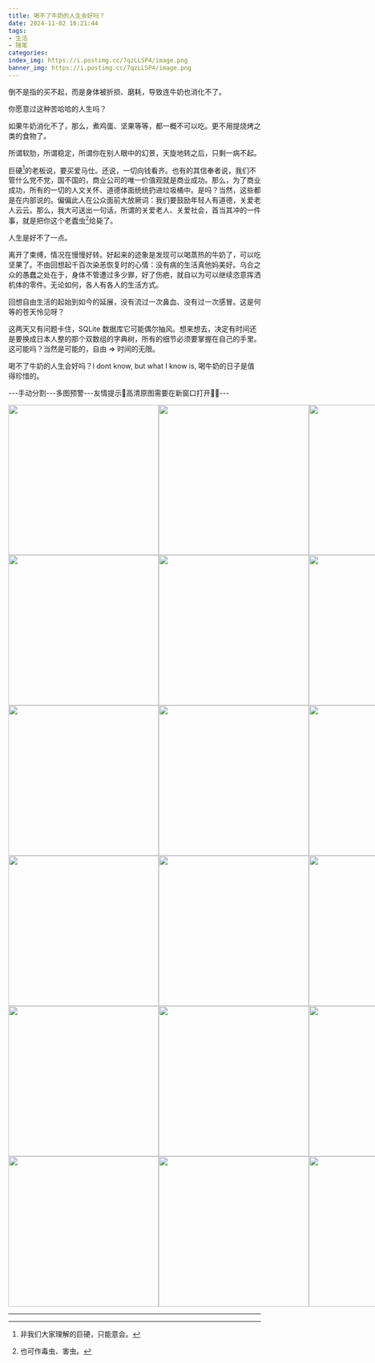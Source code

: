 ```yaml
---
title: 喝不了牛奶的人生会好吗？
date: 2024-11-02 16:21:44
tags:
- 生活
- 随笔
categories:
index_img: https://i.postimg.cc/7qzLLSP4/image.png
banner_img: https://i.postimg.cc/7qzLLSP4/image.png
---
```


倒不是指的买不起，而是身体被折损、磨耗，导致连牛奶也消化不了。

你愿意过这种苦哈哈的人生吗？

如果牛奶消化不了，那么，煮鸡蛋、坚果等等，都一概不可以吃。更不用提烧烤之类的食物了。

所谓软肋，所谓稳定，所谓你在别人眼中的幻景，天旋地转之后，只剩一病不起。

巨硬[^1]的老板说，要买爱马仕。还说，一切向钱看齐。也有的其信奉者说，我们不管什么党不党，国不国的，商业公司的唯一价值观就是商业成功。那么，为了商业成功，所有的一切的人文关怀、道德体面统统扔进垃圾桶中。是吗？当然，这些都是在内部说的。偏偏此人在公众面前大放厥词：我们要鼓励年轻人有道德，关爱老人云云。那么，我大可送出一句话，所谓的关爱老人、关爱社会，首当其冲的一件事，就是把你这个老蠹虫[^2]给毙了。

人生是好不了一点。

离开了束缚，情况在慢慢好转。好起来的迹象是发现可以喝蒸热的牛奶了，可以吃坚果了。不由回想起千百次染恙恢复时的心情：没有病的生活真他妈美好。乌合之众的愚蠢之处在于，身体不管遭过多少罪，好了伤疤，就自以为可以继续恣意挥洒机体的零件。无论如何，各人有各人的生活方式。

回想自由生活的起始到如今的延展，没有流过一次鼻血、没有过一次感冒。这是何等的苍天怜见呀？

这两天又有问题卡住，SQLite 数据库它可能偶尔抽风。想来想去，决定有时间还是要换成日本人整的那个双数组的字典树，所有的细节必须要掌握在自己的手里。这可能吗？当然是可能的，自由 => 时间的无限。

喝不了牛奶的人生会好吗？I dont know, but what I know is, 喝牛奶的日子是值得珍惜的。

---手动分割---多图预警---友情提示👻高清原图需要在新窗口打开🥴🍻---

<div style="display: flex; justify-content: space-around;">
    <img src="https://i.postimg.cc/KYK3V9V4/IMG-20241029-222306.jpg" alt="" width=300 />
    <img src="https://i.postimg.cc/gc38mT0Z/IMG-20241030-131141.jpg" alt="" width=300 />
    <img src="https://i.postimg.cc/xTYHC3kF/IMG-20241030-131152.jpg" alt="" width=300 />
    <img src="https://i.postimg.cc/VLRtb0ns/IMG-20241030-131156.jpg" alt="" width=300 />
</div>

<div style="display: flex; justify-content: space-around;">
    <img src="https://i.postimg.cc/T3NWt8tZ/IMG-20241030-131210.jpg" alt="" width=300 />
    <img src="https://i.postimg.cc/PxwZL6z0/IMG-20241030-134742.jpg" alt="" width=300 />
    <img src="https://i.postimg.cc/PJnD1mSJ/IMG-20241030-140233.jpg" alt="" width=300 />
    <img src="https://i.postimg.cc/L5k1DnWT/IMG-20241030-154331.jpg" alt="" width=300 />
</div>

<div style="display: flex; justify-content: space-around;">
    <img src="https://i.postimg.cc/q7Yyvfn8/IMG-20241030-161112.jpg" alt="" width=300 />
    <img src="https://i.postimg.cc/XvX9WNZj/IMG-20241030-161545.jpg" alt="" width=300 />
    <img src="https://i.postimg.cc/LsrgMtKD/IMG-20241030-161550.jpg" alt="" width=300 />
    <img src="https://i.postimg.cc/2Sk4H7rB/IMG-20241030-163152.jpg" alt="" width=300 />
</div>

<div style="display: flex; justify-content: space-around;">
    <img src="https://i.postimg.cc/L8xjGg8Q/IMG-20241030-220843.jpg" alt="" width=300 />
    <img src="https://i.postimg.cc/pVjYydsy/IMG-20241031-113701.jpg" alt="" width=300 />
    <img src="https://i.postimg.cc/d1b24MVq/IMG-20241031-120255.jpg" alt="" width=300 />
    <img src="https://i.postimg.cc/yx0FGfD0/IMG-20241101-124252.jpg" alt="" width=300 />
</div>

<div style="display: flex; justify-content: space-around;">
    <img src="https://i.postimg.cc/m2bzRZqv/IMG-20241101-200603.jpg" alt="" width=300 />
    <img src="https://i.postimg.cc/MKdcG2Jv/IMG-20241101-231116.jpg" alt="" width=300 />
    <img src="https://i.postimg.cc/L6MkPMWD/IMG-20241102-132501.jpg" alt="" width=300 />
    <img src="https://i.postimg.cc/vBfg84Gs/IMG-20241102-133214.jpg" alt="" width=300 />
</div>

<div style="display: flex; justify-content: space-around;">
    <img src="https://i.postimg.cc/SRGn8HX1/IMG-20241102-133444.jpg" alt="" width=300 />
    <img src="https://i.postimg.cc/J73D9HT3/IMG-20241102-142831.jpg" alt="" width=300 />
    <img src="https://i.postimg.cc/Bb38jJv1/IMG-20241102-150549.jpg" alt="" width=300 />
    <img src="https://i.postimg.cc/0NJrZzMw/IMG-20241029-122953.jpg" alt="" width=300 />
</div>

----------

[^1]: 非我们大家理解的巨硬，只能意会。
[^2]: 也可作毒虫、害虫。


